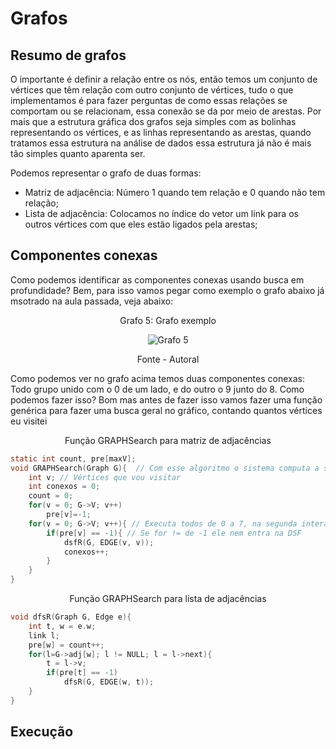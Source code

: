 # Grafos

## Resumo de grafos

<p>O importante é definir a relação entre os nós, então temos um conjunto de vértices que têm relação com outro conjunto de vértices, tudo o que implementamos é para fazer perguntas de como essas relações se comportam ou se relacionam, essa conexão se da por meio de arestas. Por mais que a estrutura gráfica dos grafos seja simples com as bolinhas representando os vértices, e as linhas representando as arestas, quando tratamos essa estrutura na análise de dados essa estrutura já não é mais tão simples quanto aparenta ser.</p>
<p>Podemos representar o grafo de duas formas:</p>

- Matriz de adjacência: Número 1 quando tem relação e 0 quando não tem relação;
- Lista de adjacência: Colocamos no índice do vetor um link para os outros vértices com que eles estão ligados pela arestas;

## Componentes conexas

<p>Como podemos identificar as componentes conexas usando busca em profundidade? Bem, para isso vamos pegar como exemplo o grafo abaixo já msotrado na aula passada, veja abaixo:</p>

<div style="text-align: center;">
    <p>Grafo 5: Grafo exemplo</p>
    <img src="../../assets/grafos/grafo_ex_aula_2.png" alt="Grafo 5">
    <p>Fonte - Autoral</p>
</div>

<p>Como podemos ver no grafo acima temos duas componentes conexas: Todo grupo unido com o 0 de um lado, e do outro o 9 junto do 8. Como podemos fazer isso? Bom mas antes de fazer isso vamos fazer uma função genérica para fazer uma busca geral no gráfico, contando quantos vértices eu visitei</p>

<p align="center">Função GRAPHSearch para matriz de adjacências</p>

```C
static int count, pre[maxV];
void GRAPHSearch(Graph G){  // Com esse algoritmo o sistema computa a saída da componente conexa e vai para a próxima
    int v; // Vértices que vou visitar
    int conexos = 0;
    count = 0;
    for(v = 0; G->V; v++)
        pre[v]=-1;
    for(v = 0; G->V; v++){ // Executa todos de 0 a 7, na segunda interação ele faz a interação de 8 e 9
        if(pre[v] == -1){ // Se for != de -1 ele nem entra na DSF
            dsfR(G, EDGE(v, v));
            conexos++;
        }
    }
}
```

<p align="center">Função GRAPHSearch para lista de adjacências</p>

```C
void dfsR(Graph G, Edge e){
    int t, w = e.w;
    link l;
    pre[w] = count++;
    for(l=G->adj[w]; l != NULL; l = l->next){
        t = l->v;
        if(pre[t] == -1)    
            dfsR(G, EDGE(w, t));
    }
}
```

## Execução



